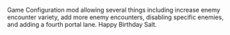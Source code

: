 Game Configuration mod allowing several things including increase enemy encounter variety, add more enemy encounters, disabling specific enemies, and adding a fourth portal lane.
Happy Birthday Salt.
